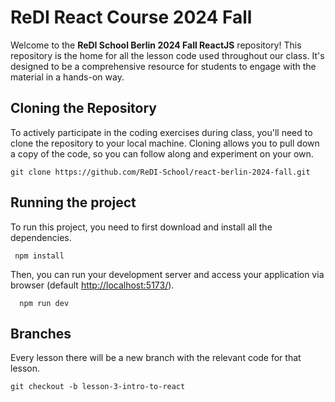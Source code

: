 # ReDI React Course 2024 Fall

Welcome to the **ReDI School Berlin 2024 Fall ReactJS** repository! This repository is the home for all the lesson code used throughout our class. It's designed to be a comprehensive resource for students to engage with the material in a hands-on way.

## Cloning the Repository

To actively participate in the coding exercises during class, you'll need to clone the repository to your local machine. Cloning allows you to pull down a copy of the code, so you can follow along and experiment on your own.

```
git clone https://github.com/ReDI-School/react-berlin-2024-fall.git
```

## Running the project

To run this project, you need to first download and install all the dependencies.

```
 npm install
```

Then, you can run your development server and access your application via browser (default [http://localhost:5173/](http://localhost:5173/)).

```
  npm run dev
```

## Branches
Every lesson there will be a new branch with the relevant code for that lesson.

```
git checkout -b lesson-3-intro-to-react
```
